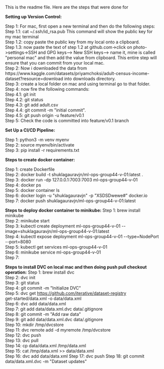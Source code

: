 This is the readme file. Here are the steps that were done for 

**Setting up Version Control:**
<p>
Step 1: For mac, first open a new terminal and then do the following steps:<br>
    Step 1.1: cat ~/.ssh/id_rsa.pub This command will show the public key for my mac terminal<br>
    Step 1.2: copy paste the public key from my local onto a clipboard.<br>
    Step 1.3: now paste the text of step 1.2 at github.com->click on photo->settings->SSH and GPG keys--> New SSH keys--> name it, mine is called "personal mac" and then add the value from clipboard. This entire step will ensure that you can commit from your local mac.<br>
Step 2: Now i downloaded the data from https://www.kaggle.com/datasets/priyamchoksi/adult-census-income-dataset?resource=download into downloads directory.<br>
Step 3: create a local folder on mac and using terminal go to that folder.<br>
Step 4: now fire the following commands:<br>
    Step 4.1: git init<br>
    Step 4.2: git status<br>
    Step 4.3: git add adult.csv<br>
    Step 4.4: git commit -m "initial commit".<br> 
    Step 4.5: git push origin -u feature/v0.1<br>
Step 5: Check the code is committed into feature/v0.1 branch<br>

**Set Up a CI/CD Pipeline:**

Step 1: python3 -m venv myenv<br> 
Step 2: source myenv/bin/activate<br> 
Step 3: pip install -r requirements.txt<br> 

**Steps to create docker container:**

Step 1: create Dockerfile<br> 
Step 2: docker build -t shuklagauravjn/ml-ops-group44-v-01:latest .<br> 
Step 3: docker run -dp 127.0.0.1:7003:7003 ml-ops-group44-v-01 <br> 
Step 4: docker ps <br>
Step 5: docker container ls<br>
Step 6: docker login -u "shuklagauravjn" -p "XSDSDwewe#" docker.io<br>
Step 7: docker push shuklagauravjn/ml-ops-group44-v-01:latest <br>

**Steps to deploy docker container to minikube:**
Step 1: brew install minikube<br> 
Step 2: minikube start <br> 
Step 3: kubectl create deployment ml-ops-group44-v-01 --image=shuklagauravjn/ml-ops-group44-v-01:latest <br> 
Step 4: kubectl expose deployment ml-ops-group44-v-01 --type=NodePort --port=8080 <br>
Step 5: kubectl get services ml-ops-group44-v-01<br>
Step 6: minikube service ml-ops-group44-v-01 <br>
Step 7: <br> 

**Steps to install DVC on local mac and then doing push pull checkout operation:**
Step 1: brew install dvc<br> 
Step 2: dvc init <br> 
Step 3: git status <br> 
Step 4: git commit -m "Initialize DVC" <br>
Step 5: dvc get https://github.com/iterative/dataset-registry \
get-started/data.xml -o data/data.xml <br>
Step 6: dvc add data/data.xml <br>
Step 7: git add data/data.xml.dvc data/.gitignore<br> 
Step 8: git commit -m "Add raw data"<br> 
Step 9: git add data/data.xml.dvc data/.gitignore<br> 
Step 10: mkdir /tmp/dvcstore<br> 
Step 11: dvc remote add -d myremote /tmp/dvcstore<br> 
Step 12: dvc push<br> 
Step 13: dvc pull<br> 
Step 14: cp data/data.xml /tmp/data.xml<br> 
Step 15: cat /tmp/data.xml >> data/data.xml<br> 
Step 16: dvc add data/data.xml
Step 17: dvc push
Step 18: git commit data/data.xml.dvc -m "Dataset updates"
